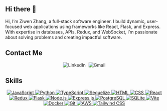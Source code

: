 ## Hi there 👋

Hi, I’m Ziwen Zhang, a full-stack software engineer. I build dynamic, user-focused web applications using frameworks like React, Flask, and Express. With expertise in databases, APIs, Redux, and WebSocket, I’m passionate about solving problems and creating impactful software.

<h2>Contact Me</h2>
<p align="center" style="display: flex; justify-content: center; gap: 10px;">
    <a href="https://www.linkedin.com/in/ziwen-zhang-a6a73216b/" title="LinkedIn Profile" style="text-decoration: none;">
        <img src="https://skillicons.dev/icons?i=linkedin" alt="LinkedIn" />
    </a>
    <a href="mailto:ziwenzhang124@gmail.com" title="Email Me" style="text-decoration: none;">
        <img src="https://skillicons.dev/icons?i=gmail" alt="Gmail" />
    </a>
</p>

<h2>Skills</h2>
<p align="center">
  <a href="https://skillicons.dev" title="JavaScript">
    <img src="https://skillicons.dev/icons?i=js" alt="JavaScript" />
  </a>
  <a href="https://skillicons.dev" title="Python">
    <img src="https://skillicons.dev/icons?i=py" alt="Python" />
  </a>
  <a href="https://skillicons.dev" title="TypeScript">
    <img src="https://skillicons.dev/icons?i=ts" alt="TypeScript" />
  </a>
  <a href="https://skillicons.dev" title="Sequelize">
    <img src="https://skillicons.dev/icons?i=sequelize" alt="Sequelize" />
  </a>
  <a href="https://skillicons.dev" title="HTML">
    <img src="https://skillicons.dev/icons?i=html" alt="HTML" />
  </a>
  <a href="https://skillicons.dev" title="CSS">
    <img src="https://skillicons.dev/icons?i=css" alt="CSS" />
  </a>
  <a href="https://skillicons.dev" title="React">
    <img src="https://skillicons.dev/icons?i=react" alt="React" />
  </a>
  <a href="https://skillicons.dev" title="Redux">
    <img src="https://skillicons.dev/icons?i=redux" alt="Redux" />
  </a>
  <a href="https://skillicons.dev" title="Flask">
    <img src="https://skillicons.dev/icons?i=flask" alt="Flask" />
  </a>
  <a href="https://skillicons.dev" title="Node.js">
    <img src="https://skillicons.dev/icons?i=nodejs" alt="Node.js" />
  </a>
  <a href="https://skillicons.dev" title="Express.js">
    <img src="https://skillicons.dev/icons?i=express" alt="Express.js" />
  </a>
  <a href="https://skillicons.dev" title="PostgreSQL">
    <img src="https://skillicons.dev/icons?i=postgres" alt="PostgreSQL" />
  </a>
  <a href="https://skillicons.dev" title="SQLite">
    <img src="https://skillicons.dev/icons?i=sqlite" alt="SQLite" />
  </a>
  <a href="https://skillicons.dev" title="Vite">
    <img src="https://skillicons.dev/icons?i=vite" alt="Vite" />
  </a>
  <a href="https://skillicons.dev" title="Docker">
    <img src="https://skillicons.dev/icons?i=docker" alt="Docker" />
  </a>
  <a href="https://skillicons.dev" title="Git">
    <img src="https://skillicons.dev/icons?i=git" alt="Git" />
  </a>
  <a href="https://skillicons.dev" title="AWS">
    <img src="https://skillicons.dev/icons?i=aws" alt="AWS" />
  </a>
  <a href="https://skillicons.dev" title="Tailwind CSS">
    <img src="https://skillicons.dev/icons?i=tailwind" alt="Tailwind CSS" />
  </a>
</p>
